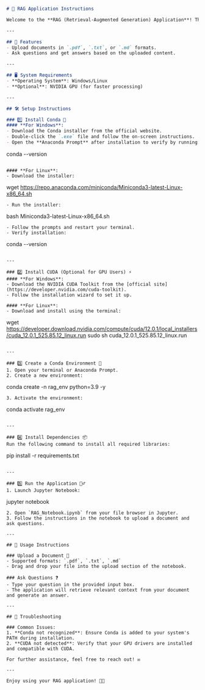 ```markdown
# 🚀 RAG Application Instructions

Welcome to the **RAG (Retrieval-Augmented Generation) Application**! This guide will help you set up and run the application on your system. Follow the steps below to get started. 🛠️

---

## 🌟 Features
- Upload documents in `.pdf`, `.txt`, or `.md` formats.
- Ask questions and get answers based on the uploaded content.

---

## 🖥️ System Requirements
- **Operating System**: Windows/Linux
- **Optional**: NVIDIA GPU (for faster processing)

---

## 🛠️ Setup Instructions

### 1️⃣ Install Conda 🐍
#### **For Windows**:
- Download the Conda installer from the official website.
- Double-click the `.exe` file and follow the on-screen instructions.
- Open the **Anaconda Prompt** after installation to verify by running:
  ```
  conda --version
  ```

#### **For Linux**:
- Download the installer:
  ```
  wget https://repo.anaconda.com/miniconda/Miniconda3-latest-Linux-x86_64.sh
  ```
- Run the installer:
  ```
  bash Miniconda3-latest-Linux-x86_64.sh
  ```
- Follow the prompts and restart your terminal.
- Verify installation:
  ```
  conda --version
  ```

---

### 2️⃣ Install CUDA (Optional for GPU Users) ⚡
#### **For Windows**:
- Download the NVIDIA CUDA Toolkit from the [official site](https://developer.nvidia.com/cuda-toolkit).
- Follow the installation wizard to set it up.

#### **For Linux**:
- Download and install using the terminal:
  ```
  wget https://developer.download.nvidia.com/compute/cuda/12.0.1/local_installers/cuda_12.0.1_525.85.12_linux.run
  sudo sh cuda_12.0.1_525.85.12_linux.run
  ```

---

### 3️⃣ Create a Conda Environment 🌱
1. Open your terminal or Anaconda Prompt.
2. Create a new environment:
   ```
   conda create -n rag_env python=3.9 -y
   ```
3. Activate the environment:
   ```
   conda activate rag_env
   ```

---

### 4️⃣ Install Dependencies 📦
Run the following command to install all required libraries:
```
pip install -r requirements.txt
```

---

### 5️⃣ Run the Application 🏃‍♂️
1. Launch Jupyter Notebook:
   ```
   jupyter notebook
   ```
2. Open `RAG_Notebook.ipynb` from your file browser in Jupyter.
3. Follow the instructions in the notebook to upload a document and ask questions.

---

## 🎉 Usage Instructions

### Upload a Document 📄
- Supported formats: `.pdf`, `.txt`, `.md`
- Drag and drop your file into the upload section of the notebook.

### Ask Questions ❓
- Type your question in the provided input box.
- The application will retrieve relevant context from your document and generate an answer.

---

## 🛑 Troubleshooting

### Common Issues:
1. **Conda not recognized**: Ensure Conda is added to your system's PATH during installation.
2. **CUDA not detected**: Verify that your GPU drivers are installed and compatible with CUDA.

For further assistance, feel free to reach out! ✉️

---

Enjoy using your RAG application! 🎉✨ 
```

